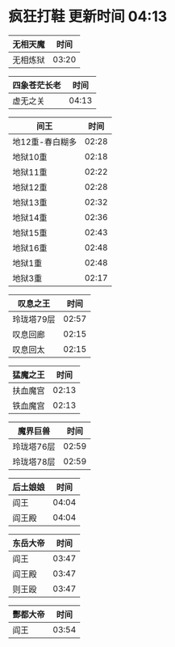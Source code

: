 # 疯狂打鞋 更新时间 04:13

| 无相天魔   | 时间    |
|--------|-------|
| 无相炼狱 | 03:20 |

| 四象苍茫长老   | 时间    |
|--------|-------|
| 虚无之关 | 04:13 |

| 间王   | 时间    |
|--------|-------|
| 地12重-春白糊多 | 02:28 |
| 地狱10重 | 02:18 |
| 地狱11重 | 02:22 |
| 地狱12重 | 02:28 |
| 地狱13重 | 02:32 |
| 地狱14重 | 02:36 |
| 地狱15重 | 02:43 |
| 地狱16重 | 02:48 |
| 地狱1重 | 02:48 |
| 地狱3重 | 02:17 |

| 叹息之王   | 时间    |
|--------|-------|
| 玲珑塔79层 | 02:57 |
| 叹息回廊 | 02:15 |
| 叹息回太 | 02:15 |

| 猛魔之王   | 时间    |
|--------|-------|
| 扶血魔宫 | 02:13 |
| 铁血魔宫 | 02:13 |

| 魔界巨兽   | 时间    |
|--------|-------|
| 玲珑塔76层 | 02:59 |
| 玲珑塔78层 | 02:59 |

| 后土娘娘   | 时间    |
|--------|-------|
| 阎王 | 04:04 |
| 阎王殿 | 04:04 |

| 东岳大帝   | 时间    |
|--------|-------|
| 阎王 | 03:47 |
| 阎王殿 | 03:47 |
| 则王殴 | 03:47 |

| 酆都大帝   | 时间    |
|--------|-------|
| 阎王 | 03:54 |